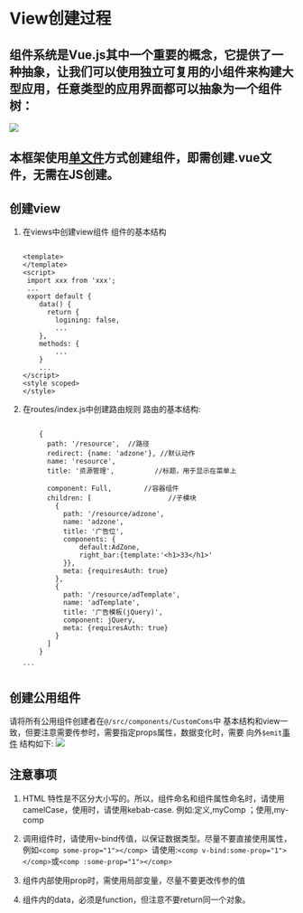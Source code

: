 # View创建过程
## 组件系统是Vue.js其中一个重要的概念，它提供了一种抽象，让我们可以使用独立可复用的小组件来构建大型应用，任意类型的应用界面都可以抽象为一个组件树：
![](http://cn.vuejs.org/images/components.png?_=5634034)
## 本框架使用[单文件](https://cn.vuejs.org/v2/guide/single-file-components.html)方式创建组件，即需创建.vue文件，无需在JS创建。
## 创建view
1. 在views中创建view组件
    组件的基本结构

    ```

    <template>
    </template>
    <script>
     import xxx from 'xxx';
     ...
     export default {
        data() {
          return {
            logining: false,
            ...
        },
        methods: {
            ...
        }
        ...
    </script>
    <style scoped>
    </style>

    ```

2. 在routes/index.js中创建路由规则
    路由的基本结构:

    ```

        {
          path: '/resource',  //路径
          redirect: {name: 'adzone'}, //默认动作
          name: 'resource',
          title: '资源管理',          //标题，用于显示在菜单上

          component: Full,        //容器组件
          children: [                   //子模块
            {
              path: '/resource/adzone',
              name: 'adzone',
              title: '广告位',
              components: {
                  default:AdZone,
                  right_bar:{template:'<h1>33</h1>'
              }},
              meta: {requiresAuth: true}
            },
            {
              path: '/resource/adTemplate',
              name: 'adTemplate',
              title: '广告模板(jQuery)',
              component: jQuery,
              meta: {requiresAuth: true}
            }
          ]
        }

    ​```

## 创建公用组件
请将所有公用组件创建者在`@/src/components/CustomComs`中
基本结构和view一致，但要注意需要传参时，需要指定props属性，数据变化时，需要 向外`$emit`[事件](https://cn.vuejs.org/v2/guide/components.html#自定义事件)
结构如下:
![](https://cn.vuejs.org/images/props-events.png)

## 注意事项

1.  HTML 特性是不区分大小写的。所以，组件命名和组件属性命名时，请使用camelCase，使用时，请使用kebab-case. 例如:定义,myComp ；使用,my-comp

2. 调用组件时，请使用v-bind传值，以保证数据类型。尽量不要直接使用属性，例如`<comp some-prop="1"></comp> `请使用:`<comp v-bind:some-prop="1"></comp>`或`<comp :some-prop="1"></comp>`

3.  组件内部使用prop时，需使用局部变量，尽量不要更改传参的值

4. 组件内的data，必须是function，但注意不要return同一个对象。


